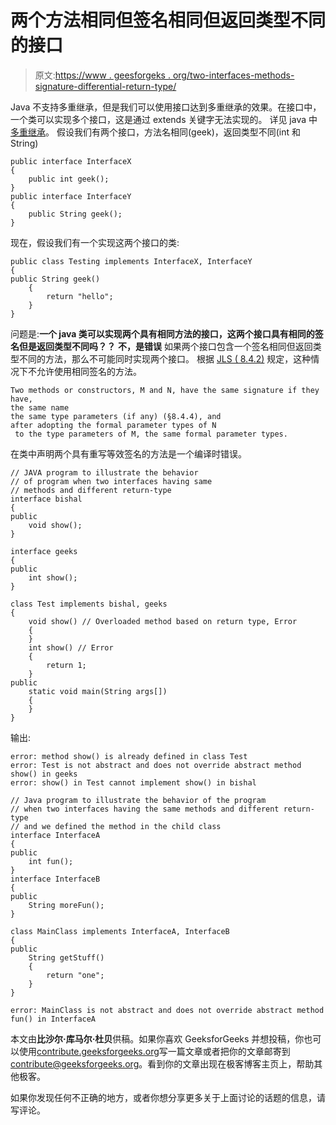 # 两个方法相同但签名相同但返回类型不同的接口

> 原文:[https://www . geesforgeks . org/two-interfaces-methods-signature-differential-return-type/](https://www.geeksforgeeks.org/two-interfaces-methods-signature-different-return-types/)

Java 不支持多重继承，但是我们可以使用接口达到多重继承的效果。在接口中，一个类可以实现多个接口，这是通过 extends 关键字无法实现的。
详见 java 中[多重继承](https://www.geeksforgeeks.org/java-and-multiple-inheritance/)。
假设我们有两个接口，方法名相同(geek)，返回类型不同(int 和 String)

```
public interface InterfaceX
{
    public int geek();
}
public interface InterfaceY
{
    public String geek();
}
```

现在，假设我们有一个实现这两个接口的类:

```
public class Testing implements InterfaceX, InterfaceY
{
public String geek()
    {
        return "hello";
    }
}
```

问题是:**一个 java 类可以实现两个具有相同方法的接口，这两个接口具有相同的签名但是返回类型不同吗？？**
**不，是错误**
如果两个接口包含一个签名相同但返回类型不同的方法，那么不可能同时实现两个接口。
根据 [JLS ( 8.4.2)](https://docs.oracle.com/javase/specs/jls/se8/html/jls-8.html#jls-8.4.2) 规定，这种情况下不允许使用相同签名的方法。

```
Two methods or constructors, M and N, have the same signature if they have,
the same name
the same type parameters (if any) (§8.4.4), and
after adopting the formal parameter types of N 
 to the type parameters of M, the same formal parameter types.
```

在类中声明两个具有重写等效签名的方法是一个编译时错误。

```
// JAVA program to illustrate the behavior
// of program when two interfaces having same 
// methods and different return-type
interface bishal
{
public
    void show();
}

interface geeks
{
public
    int show();
}

class Test implements bishal, geeks
{
    void show() // Overloaded method based on return type, Error
    {
    }
    int show() // Error
    {
        return 1;
    }
public
    static void main(String args[])
    {
    }
}
```

输出:

```
error: method show() is already defined in class Test
error: Test is not abstract and does not override abstract method show() in geeks
error: show() in Test cannot implement show() in bishal

```

```
// Java program to illustrate the behavior of the program
// when two interfaces having the same methods and different return-type
// and we defined the method in the child class
interface InterfaceA
{
public
    int fun();
}
interface InterfaceB
{
public
    String moreFun();
}

class MainClass implements InterfaceA, InterfaceB
{
public
    String getStuff()
    {
        return "one";
    }
}
```

```
error: MainClass is not abstract and does not override abstract method fun() in InterfaceA

```

本文由**比沙尔·库马尔·杜贝**供稿。如果你喜欢 GeeksforGeeks 并想投稿，你也可以使用[contribute.geeksforgeeks.org](http://www.contribute.geeksforgeeks.org)写一篇文章或者把你的文章邮寄到 contribute@geeksforgeeks.org。看到你的文章出现在极客博客主页上，帮助其他极客。

如果你发现任何不正确的地方，或者你想分享更多关于上面讨论的话题的信息，请写评论。